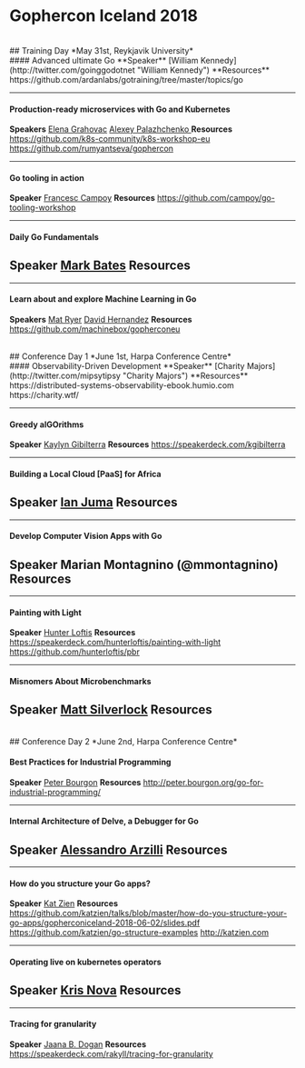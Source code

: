 # Gophercon Iceland 2018
<br>
## Training Day
*May 31st, Reykjavik University*
<br>
#### Advanced ultimate Go
**Speaker**
[William Kennedy](http://twitter.com/goinggodotnet "William Kennedy")
**Resources**
https://github.com/ardanlabs/gotraining/tree/master/topics/go


------------


#### Production-ready microservices with Go and Kubernetes
**Speakers**
[Elena Grahovac](http://twitter.com/webdeva "Elena Grahovac")
[Alexey Palazhchenko ](http://twitter.com/paaleksey "Alexey Palazhchenko ")
**Resources**
https://github.com/k8s-community/k8s-workshop-eu
https://github.com/rumyantseva/gophercon

------------


#### Go tooling in action
**Speaker**
[Francesc Campoy](http://twitter..com/francesc "Francesc Campoy")
**Resources**
https://github.com/campoy/go-tooling-workshop

------------


#### Daily Go Fundamentals
**Speaker**
[Mark Bates](http://twitter.com/markbates "Mark Bates")
**Resources**
-

------------


#### Learn about and explore Machine Learning in Go
**Speakers**
[Mat Ryer](http://twitter.com/matryer "Mat Ryer")
[David Hernandez](http://twitter.com/dahernan "David Hernandez")
**Resources**
https://github.com/machinebox/gopherconeu

<br>
## Conference Day 1
*June 1st, Harpa Conference Centre*
<br>
#### Observability-Driven Development
**Speaker**
[Charity Majors](http://twitter.com/mipsytipsy "Charity Majors")
**Resources**
https://distributed-systems-observability-ebook.humio.com
https://charity.wtf/

------------


#### Greedy alGOrithms
**Speaker**
[Kaylyn Gibilterra](http://twitter.com/kgibilterra "Kaylyn Gibilterra")
**Resources**
https://speakerdeck.com/kgibilterra


------------


#### Building a Local Cloud [PaaS] for Africa
**Speaker**
[Ian Juma](http://twitter.com/IanJuma "Ian Juma")
**Resources**
-

------------


#### Develop Computer Vision Apps with Go
**Speaker**
Marian Montagnino (@mmontagnino)
**Resources**
-

------------


#### Painting with Light
**Speaker**
[Hunter Loftis](http://twitter.com/HunterLoftis "Hunter Loftis")
**Resources**
https://speakerdeck.com/hunterloftis/painting-with-light
https://github.com/hunterloftis/pbr

------------


#### Misnomers About Microbenchmarks
**Speaker**
[Matt Silverlock](http://twitter.com/elithrar "Matt Silverlock")
**Resources**
-

<br>
## Conference Day 2
*June 2nd, Harpa Conference Centre*
<br>

#### Best Practices for Industrial Programming
**Speaker**
[Peter Bourgon](http://twitter.com/peterbourgon "Peter Bourgon")
**Resources**
http://peter.bourgon.org/go-for-industrial-programming/

------------


#### Internal Architecture of Delve, a Debugger for Go
**Speaker**
[Alessandro Arzilli](https://github.com/aarzilli "Alessandro Arzilli")
**Resources**
-

------------


#### How do you structure your Go apps?
**Speaker**
[Kat Zien](http://twitter.com/kasiazien "Kat Zien")
**Resources**
https://github.com/katzien/talks/blob/master/how-do-you-structure-your-go-apps/gopherconiceland-2018-06-02/slides.pdf
https://github.com/katzien/go-structure-examples
http://katzien.com

------------


#### Operating live on kubernetes operators
**Speaker**
[Kris Nova](http://twitter.com/krisnova "Kris Nova")
**Resources**
-

------------


#### Tracing for granularity
**Speaker**
[Jaana B. Dogan](http://twitter.com/rakyll "Jaana B. Dogan")
**Resources**
https://speakerdeck.com/rakyll/tracing-for-granularity




















